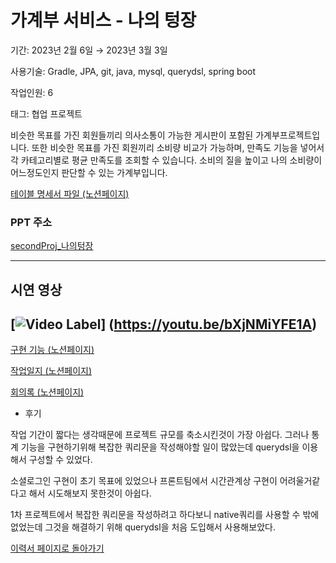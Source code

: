 # 가계부 서비스 - 나의 텅장

기간: 2023년 2월 6일 → 2023년 3월 3일

사용기술: Gradle, JPA, git, java, mysql, querydsl, spring boot

작업인원: 6

태그: 협업 프로젝트

<aside>
비슷한 목표를 가진 회원들끼리 의사소통이 가능한 게시판이 포함된 가계부프로젝트입니다. 또한 비슷한 목표를 가진 회원끼리 소비량 비교가 가능하며, 만족도 기능을 넣어서 각 카테고리별로 평균 만족도를 조회할 수 있습니다. 소비의 질을 높이고 나의 소비량이 어느정도인지 판단할 수 있는 가계부입니다.

</aside>

[테이블 명세서 파일 (노션페이지)](https://www.notion.so/28f5cb3768864d01bae4bbaec02b1344)

### PPT 주소

[secondProj_나의텅장](https://www.canva.com/design/DAFbRcKg360/sqaf75TdI98IzeZsPyqbbg/edit)

---

## 시연 영상
[![Video Label](http://img.youtube.com/vi/bXjNMiYFE1A/0.jpg)]
(https://youtu.be/bXjNMiYFE1A)
---

[구현 기능 (노션페이지)](https://www.notion.so/4e0b334ca468464c80118d4b3949e04a)

[작업일지 (노션페이지)](https://www.notion.so/022ab3baa4af4364a737ef3f77779d35)

[회의록 (노션페이지)](https://www.notion.so/f99e031b78574cde887ab0157cf1cc20)

- 후기

작업 기간이 짧다는 생각때문에 프로젝트 규모를 축소시킨것이 가장 아쉽다. 그러나 통계 기능을 구현하기위해 복잡한 쿼리문을 작성해야할 일이 많았는데 querydsl을 이용해서 구성할 수 있었다.

소셜로그인 구현이 초기 목표에 있었으나 프론트팀에서 시간관계상 구현이 어려울거같다고 해서 시도해보지 못한것이 아쉽다.

1차 프로젝트에서 복잡한 쿼리문을 작성하려고 하다보니 native쿼리를 사용할 수 밖에 없었는데 그것을 해결하기 위해 querydsl을 처음 도입해서 사용해보았다.

[이력서 페이지로 돌아가기](https://www.notion.so/Jinhee-Park-60fef02523c1491ba4fdfee4a4562252)
